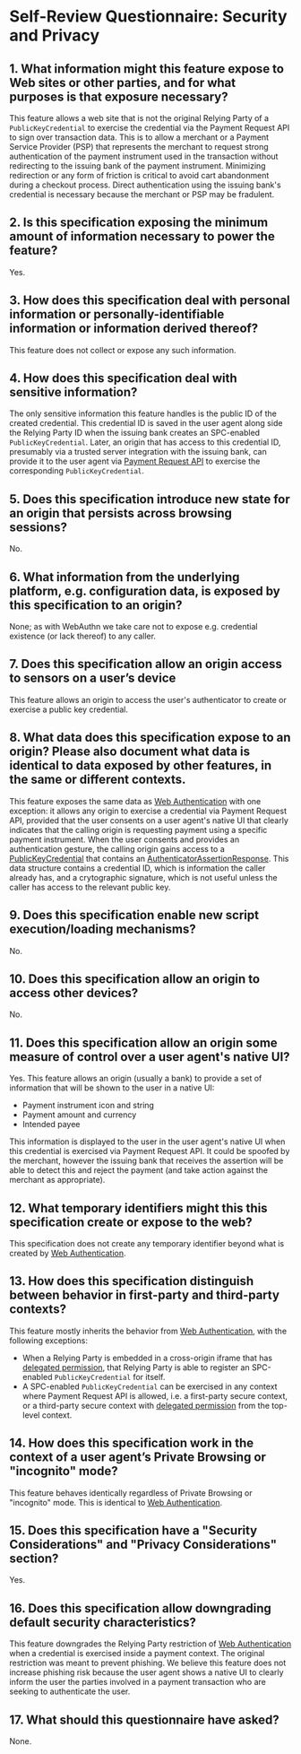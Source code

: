 # Self-Review Questionnaire: Security and Privacy

## 1. What information might this feature expose to Web sites or other parties, and for what purposes is that exposure necessary?

This feature allows a web site that is not the original Relying Party of a
`PublicKeyCredential` to exercise the credential via the Payment Request API to
sign over transaction data. This is to allow a merchant or a Payment Service
Provider (PSP) that represents the merchant to request strong authentication of
the payment instrument used in the transaction without redirecting to the
issuing bank of the payment instrument. Minimizing redirection or any form of
friction is critical to avoid cart abandonment during a checkout process.
Direct authentication using the issuing bank's credential is necessary because
the merchant or PSP may be fradulent.

## 2. Is this specification exposing the minimum amount of information necessary to power the feature?

Yes.

## 3. How does this specification deal with personal information or personally-identifiable information or information derived thereof?

This feature does not collect or expose any such information.

## 4. How does this specification deal with sensitive information?

The only sensitive information this feature handles is the public ID of the
created credential. This credential ID is saved in the user agent along side
the Relying Party ID when the issuing bank creates an SPC-enabled
`PublicKeyCredential`. Later, an origin that has access to this credential ID,
presumably via a trusted server integration with the issuing bank, can provide
it to the user agent via [Payment Request API] to exercise the corresponding
`PublicKeyCredential`.

## 5. Does this specification introduce new state for an origin that persists across browsing sessions?

No.

## 6. What information from the underlying platform, e.g. configuration data, is exposed by this specification to an origin?

None; as with WebAuthn we take care not to expose e.g. credential existence (or
lack thereof) to any caller.

## 7. Does this specification allow an origin access to sensors on a user’s device

This feature allows an origin to access the user's authenticator to create or
exercise a public key credential.

## 8. What data does this specification expose to an origin?  Please also document what data is identical to data exposed by other features, in the same or different contexts.

This feature exposes the same data as [Web Authentication] with one exception:
it allows any origin to exercise a credential via Payment Request API, provided
that the user consents on a user agent's native UI that clearly indicates that
the calling origin is requesting payment using a specific payment instrument.
When the user consents and provides an authentication gesture, the calling
origin gains access to a [PublicKeyCredential] that contains an
[AuthenticatorAssertionResponse]. This data structure contains a credential ID,
which is information the caller already has, and a crytographic signature, which
is not useful unless the caller has access to the relevant public key.

## 9. Does this specification enable new script execution/loading mechanisms?

No.

## 10. Does this specification allow an origin to access other devices?

No.

## 11. Does this specification allow an origin some measure of control over a user agent's native UI?

Yes. This feature allows an origin (usually a bank) to provide a set of
information that will be shown to the user in a native UI:

* Payment instrument icon and string
* Payment amount and currency
* Intended payee

This information is displayed to the user in the user agent's native UI when
this credential is exercised via Payment Request API. It could be spoofed by
the merchant, however the issuing bank that receives the assertion will be able
to detect this and reject the payment (and take action against the merchant as
appropriate).

## 12. What temporary identifiers might this this specification create or expose to the web?

This specification does not create any temporary identifier beyond what is
created by [Web Authentication].

## 13. How does this specification distinguish between behavior in first-party and third-party contexts?

This feature mostly inherits the behavior from [Web Authentication], with the
following exceptions:

- When a Relying Party is embedded in a cross-origin iframe that has [delegated
  permission], that Relying Party is able to register an SPC-enabled
  `PublicKeyCredential` for itself.
- A SPC-enabled `PublicKeyCredential` can be exercised in any context where
  Payment Request API is allowed, i.e. a first-party secure context, or a
  third-party secure context with [delegated permission] from the top-level
  context.

[delegated permission]: https://w3c.github.io/payment-request/#permissions-policy

## 14. How does this specification work in the context of a user agent’s Private Browsing or "incognito" mode?

This feature behaves identically regardless of Private Browsing or "incognito"
mode. This is identical to [Web Authentication].

## 15. Does this specification have a "Security Considerations" and "Privacy Considerations" section?

Yes.

## 16. Does this specification allow downgrading default security characteristics?

This feature downgrades the Relying Party restriction of [Web Authentication]
when a credential is exercised inside a payment context. The original
restriction was meant to prevent phishing. We believe this feature does not
increase phishing risk because the user agent shows a native UI to clearly
inform the user the parties involved in a payment transaction who are seeking to
authenticate the user.

## 17. What should this questionnaire have asked?

None.

[Payment Request API]: https://w3c.github.io/payment-request
[PublicKeyCredential]: https://www.w3.org/TR/webauthn/#iface-pkcredential
[AuthenticatorAssertionResponse]: https://www.w3.org/TR/webauthn/#authenticatorassertionresponse
[Web Authentication]: https://www.w3.org/TR/webauthn
